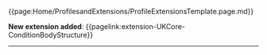 {{page:Home/ProfilesandExtensions/ProfileExtensionsTemplate.page.md}}

<div class="NewAddedItem"><b>New extension added</b>: {{pagelink:extension-UKCore-ConditionBodyStructure}}
</div>

---